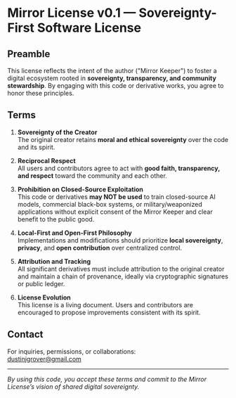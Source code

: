 # Mirror License v0.1 — Sovereignty-First Software License

## Preamble

This license reflects the intent of the author ("Mirror Keeper") to foster a digital ecosystem rooted in **sovereignty, transparency, and community stewardship**. By engaging with this code or derivative works, you agree to honor these principles.

## Terms

1. **Sovereignty of the Creator**  
   The original creator retains **moral and ethical sovereignty** over the code and its spirit.

2. **Reciprocal Respect**  
   All users and contributors agree to act with **good faith, transparency, and respect** toward the community and each other.

3. **Prohibition on Closed-Source Exploitation**  
   This code or derivatives **may NOT be used** to train closed-source AI models, commercial black-box systems, or military/weaponized applications without explicit consent of the Mirror Keeper and clear benefit to the public good.

4. **Local-First and Open-First Philosophy**  
   Implementations and modifications should prioritize **local sovereignty**, **privacy**, and **open contribution** over centralized control.

5. **Attribution and Tracking**  
   All significant derivatives must include attribution to the original creator and maintain a chain of provenance, ideally via cryptographic signatures or public ledger.

6. **License Evolution**  
   This license is a living document. Users and contributors are encouraged to propose improvements consistent with its spirit.

## Contact

For inquiries, permissions, or collaborations:  
dustinjgrover@gmail.com

---

*By using this code, you accept these terms and commit to the Mirror License’s vision of shared digital sovereignty.*
